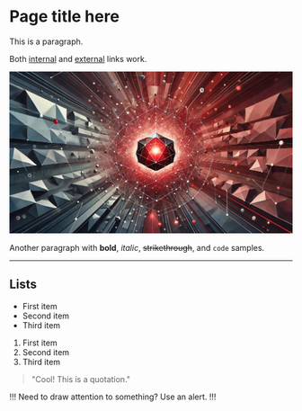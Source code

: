 # Page title here

This is a paragraph.

Both [internal](README.md) and [external](https://example.com) links work.

![simplicity-first.png](images/simplicity-first.png)

Another paragraph with **bold**, _italic_, ~~strikethrough~~, and `code` samples.

---

## Lists

- First item
- Second item
- Third item

1. First item
2. Second item
3. Third item

> "Cool! This is a quotation."

!!!
Need to draw attention to something? Use an alert.
!!!